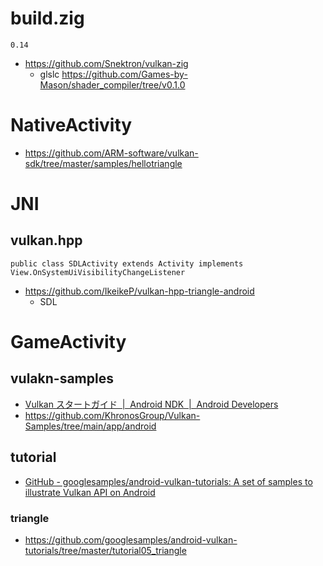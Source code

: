 # build.zig

`0.14`

- https://github.com/Snektron/vulkan-zig
  - glslc https://github.com/Games-by-Mason/shader_compiler/tree/v0.1.0

# NativeActivity

- https://github.com/ARM-software/vulkan-sdk/tree/master/samples/hellotriangle

# JNI

## vulkan.hpp

`public class SDLActivity extends Activity implements View.OnSystemUiVisibilityChangeListener`

- https://github.com/IkeikeP/vulkan-hpp-triangle-android
  - SDL

# GameActivity

## vulakn-samples

- [Vulkan スタートガイド  |  Android NDK  |  Android Developers](https://developer.android.com/ndk/guides/graphics/getting-started?hl=ja)
- https://github.com/KhronosGroup/Vulkan-Samples/tree/main/app/android

## tutorial

- [GitHub - googlesamples/android-vulkan-tutorials: A set of samples to illustrate Vulkan API on Android](https://github.com/googlesamples/android-vulkan-tutorials)

### triangle

- https://github.com/googlesamples/android-vulkan-tutorials/tree/master/tutorial05_triangle
